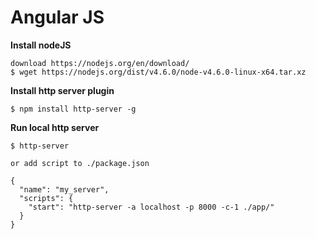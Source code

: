 # Angular JS 

**Install nodeJS**
```
download https://nodejs.org/en/download/
$ wget https://nodejs.org/dist/v4.6.0/node-v4.6.0-linux-x64.tar.xz

```

**Install http server plugin**
```
$ npm install http-server -g
```

**Run local http server** 
```
$ http-server

```

```
or add script to ./package.json

{
  "name": "my_server",
  "scripts": {
    "start": "http-server -a localhost -p 8000 -c-1 ./app/"
  }
}
```
